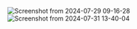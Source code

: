 ![Screenshot from 2024-07-29 09-16-28](https://github.com/user-attachments/assets/a053195b-6236-4f58-9918-0eef0b4afe83)
![Screenshot from 2024-07-31 13-40-04](https://github.com/user-attachments/assets/9186dd83-a400-4a8d-9ad1-e01235bb819a)
